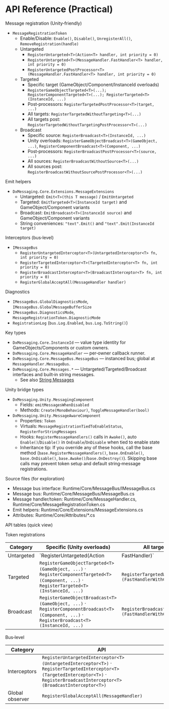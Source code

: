 # API Reference (Practical)

Message registration (Unity‑friendly)

- `MessageRegistrationToken`
  - Enable/Disable: `Enable()`, `Disable()`, `UnregisterAll()`, `RemoveRegistration(handle)`
  - Untargeted
    - `RegisterUntargeted<T>(Action<T> handler, int priority = 0)`
    - `RegisterUntargeted<T>(MessageHandler.FastHandler<T> handler, int priority = 0)`
    - `RegisterUntargetedPostProcessor<T>(MessageHandler.FastHandler<T> handler, int priority = 0)`
  - Targeted
    - Specific target (GameObject/Component/InstanceId overloads)
    - `RegisterGameObjectTargeted<T>(...); RegisterComponentTargeted<T>(...); RegisterTargeted<T>(InstanceId, ...)`
    - Post‑processors: `RegisterTargetedPostProcessor<T>(target, ...)`
    - All targets: `RegisterTargetedWithoutTargeting<T>(...)`
    - All targets post: `RegisterTargetedWithoutTargetingPostProcessor<T>(...)`
  - Broadcast
    - Specific source: `RegisterBroadcast<T>(InstanceId, ...)`
    - Unity overloads: `RegisterGameObjectBroadcast<T>(GameObject, ...)`, `RegisterComponentBroadcast<T>(Component, ...)`
    - Post‑processors: `RegisterBroadcastPostProcessor<T>(source, ...)`
    - All sources: `RegisterBroadcastWithoutSource<T>(...)`
    - All sources post: `RegisterBroadcastWithoutSourcePostProcessor<T>(...)`

Emit helpers

- `DxMessaging.Core.Extensions.MessageExtensions`
  - Untargeted: `Emit<T>(this T message)` / `EmitUntargeted`
  - Targeted: `EmitTargeted<T>(InstanceId target)` and GameObject/Component variants
  - Broadcast: `EmitBroadcast<T>(InstanceId source)` and GameObject/Component variants
  - String conveniences: `"text".Emit()` and `"text".Emit(InstanceId target)`

Interceptors (bus‑level)

- `IMessageBus`
  - `RegisterUntargetedInterceptor<T>(UntargetedInterceptor<T> fn, int priority = 0)`
  - `RegisterTargetedInterceptor<T>(TargetedInterceptor<T> fn, int priority = 0)`
  - `RegisterBroadcastInterceptor<T>(BroadcastInterceptor<T> fn, int priority = 0)`
  - `RegisterGlobalAcceptAll(MessageHandler handler)`

Diagnostics

- `IMessageBus.GlobalDiagnosticsMode`, `IMessageBus.GlobalMessageBufferSize`
- `IMessageBus.DiagnosticsMode`, `MessageRegistrationToken.DiagnosticMode`
- `RegistrationLog` (`bus.Log.Enabled`, `bus.Log.ToString()`)

Key types

- `DxMessaging.Core.InstanceId` — value type identity for GameObjects/Components or custom owners.
- `DxMessaging.Core.MessageHandler` — per‑owner callback runner.
- `DxMessaging.Core.MessageBus.MessageBus` — instanced bus; global at `MessageHandler.MessageBus`.
- `DxMessaging.Core.Messages.*` — Untargeted/Targeted/Broadcast interfaces and built‑in string messages.
  - See also [String Messages](Docs/StringMessages.md)

Unity bridge types

- `DxMessaging.Unity.MessagingComponent`
  - Fields: `emitMessagesWhenDisabled`
  - Methods: `Create(MonoBehaviour)`, `ToggleMessageHandler(bool)`
- `DxMessaging.Unity.MessageAwareComponent`
  - Properties: `Token`
  - Virtuals: `MessageRegistrationTiedToEnableStatus`, `RegisterForStringMessages`
  - Hooks: `RegisterMessageHandlers()` calls in `Awake()`, auto `Enable()`/`Disable()` in `OnEnable`/`OnDisable` when tied to enable state
  - Inheritance tip: If you override any of these hooks, call the base method (`base.RegisterMessageHandlers()`, `base.OnEnable()`, `base.OnDisable()`, `base.Awake()`/`base.OnDestroy()`). Skipping base calls may prevent token setup and default string‑message registrations.

Source files (for exploration)

- Message bus interface: Runtime/Core/MessageBus/IMessageBus.cs
- Message bus: Runtime/Core/MessageBus/MessageBus.cs
- Message handler/token: Runtime/Core/MessageHandler.cs, Runtime/Core/MessageRegistrationToken.cs
- Emit helpers: Runtime/Core/Extensions/MessageExtensions.cs
- Attributes: Runtime/Core/Attributes/*.cs

API tables (quick view)

Token registrations

| Category | Specific (Unity overloads) | All targets/sources | Post‑processing |
| --- | --- | --- | --- |
| Untargeted | `RegisterUntargeted<T>(Action<T> | FastHandler<T>)` | — | `RegisterUntargetedPostProcessor<T>(FastHandler<T>)` |
| Targeted | `RegisterGameObjectTargeted<T>(GameObject, ...)` · `RegisterComponentTargeted<T>(Component, ...)` · `RegisterTargeted<T>(InstanceId, ...)` | `RegisterTargetedWithoutTargeting<T>(FastHandlerWithContext<T>)` | `RegisterTargetedPostProcessor<T>(InstanceId, FastHandler<T>)` · `RegisterTargetedWithoutTargetingPostProcessor<T>(FastHandlerWithContext<T>)` |
| Broadcast | `RegisterGameObjectBroadcast<T>(GameObject, ...)` · `RegisterComponentBroadcast<T>(Component, ...)` · `RegisterBroadcast<T>(InstanceId, ...)` | `RegisterBroadcastWithoutSource<T>(FastHandlerWithContext<T>)` | `RegisterBroadcastPostProcessor<T>(InstanceId, FastHandler<T>)` · `RegisterBroadcastWithoutSourcePostProcessor<T>(Action<InstanceId,T> | FastHandlerWithContext<T>)` |

Bus‑level

| Category | API |
| --- | --- |
| Interceptors | `RegisterUntargetedInterceptor<T>(UntargetedInterceptor<T>)` · `RegisterTargetedInterceptor<T>(TargetedInterceptor<T>)` · `RegisterBroadcastInterceptor<T>(BroadcastInterceptor<T>)` |
| Global observer | `RegisterGlobalAcceptAll(MessageHandler)` |
